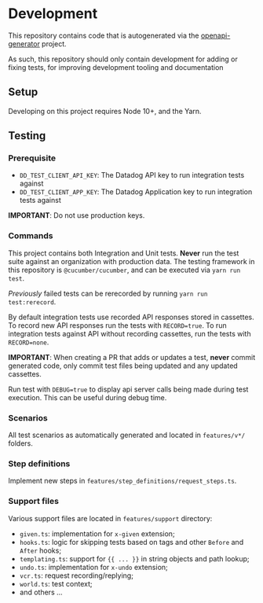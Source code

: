# Development

This repository contains code that is autogenerated via the 
[openapi-generator](https://github.com/OpenAPITools/openapi-generator/tree/master/modules/openapi-generator/src/main/resources/typescript) project. 

As such, this repository should only contain development for adding or fixing tests, for improving development tooling and documentation

## Setup

Developing on this project requires Node 10+, and the Yarn.

## Testing

### Prerequisite

* `DD_TEST_CLIENT_API_KEY`: The Datadog API key to run integration tests against
* `DD_TEST_CLIENT_APP_KEY`: The Datadog Application key to run integration tests against

**IMPORTANT**: Do not use production keys.

### Commands

This project contains both Integration and Unit tests.
__Never__ run the test suite against an organization with production data.
The testing framework in this repository is `@cucumber/cucumber`, and can be executed via `yarn run test`.

*Previously* failed tests can be rerecorded by running `yarn run test:rerecord`.

By default integration tests use recorded API responses stored in cassettes. To record new API responses run the tests with `RECORD=true`. To run integration tests against API without recording cassettes, run the tests with `RECORD=none`.

**IMPORTANT**: 
When creating a PR that adds or updates a test, __never__ commit 
generated code, only commit test files being updated and any updated cassettes. 

Run test with `DEBUG=true` to display api server calls being made during test execution. This can be useful during debug time.

### Scenarios

All test scenarios as automatically generated and located in `features/v*/` folders.

### Step definitions

Implement new steps in `features/step_definitions/request_steps.ts`.

### Support files

Various support files are located in `features/support` directory:

- `given.ts`: implementation for `x-given` extension;
- `hooks.ts`: logic for skipping tests based on tags and other `Before` and `After` hooks;
- `templating.ts`: support for `{{ ... }}` in string objects and path lookup;
- `undo.ts`: implementation for `x-undo` extension;
- `vcr.ts`: request recording/replying;
- `world.ts`: test context;
- and others ...
